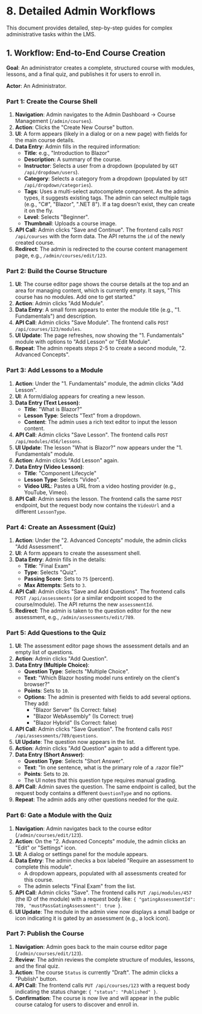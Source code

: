 # 8. Detailed Admin Workflows

This document provides detailed, step-by-step guides for complex administrative tasks within the LMS.

## 1. Workflow: End-to-End Course Creation

**Goal**: An administrator creates a complete, structured course with modules, lessons, and a final quiz, and publishes it for users to enroll in.

**Actor**: An Administrator.

### Part 1: Create the Course Shell

1.  **Navigation**: Admin navigates to the Admin Dashboard -> Course Management (`/admin/courses`).
2.  **Action**: Clicks the "Create New Course" button.
3.  **UI**: A form appears (likely in a dialog or on a new page) with fields for the main course details.
4.  **Data Entry**: Admin fills in the required information:
    -   **Title**: e.g., "Introduction to Blazor"
    -   **Description**: A summary of the course.
    -   **Instructor**: Selects a user from a dropdown (populated by `GET /api/dropdown/users`).
    -   **Category**: Selects a category from a dropdown (populated by `GET /api/dropdown/categories`).
    -   **Tags**: Uses a multi-select autocomplete component. As the admin types, it suggests existing tags. The admin can select multiple tags (e.g., "C#", "Blazor", ".NET 8"). If a tag doesn't exist, they can create it on the fly.
    -   **Level**: Selects "Beginner".
    -   **Thumbnail**: Uploads a course image.
5.  **API Call**: Admin clicks "Save and Continue". The frontend calls `POST /api/courses` with the form data. The API returns the `id` of the newly created course.
6.  **Redirect**: The admin is redirected to the course content management page, e.g., `/admin/courses/edit/123`.

### Part 2: Build the Course Structure

1.  **UI**: The course editor page shows the course details at the top and an area for managing content, which is currently empty. It says, "This course has no modules. Add one to get started."
2.  **Action**: Admin clicks "Add Module".
3.  **Data Entry**: A small form appears to enter the module title (e.g., "1. Fundamentals") and description.
4.  **API Call**: Admin clicks "Save Module". The frontend calls `POST /api/courses/123/modules`.
5.  **UI Update**: The page refreshes, now showing the "1. Fundamentals" module with options to "Add Lesson" or "Edit Module".
6.  **Repeat**: The admin repeats steps 2-5 to create a second module, "2. Advanced Concepts".

### Part 3: Add Lessons to a Module

1.  **Action**: Under the "1. Fundamentals" module, the admin clicks "Add Lesson".
2.  **UI**: A form/dialog appears for creating a new lesson.
3.  **Data Entry (Text Lesson)**:
    -   **Title**: "What is Blazor?"
    -   **Lesson Type**: Selects "Text" from a dropdown.
    -   **Content**: The admin uses a rich text editor to input the lesson content.
4.  **API Call**: Admin clicks "Save Lesson". The frontend calls `POST /api/modules/456/lessons`.
5.  **UI Update**: The lesson "What is Blazor?" now appears under the "1. Fundamentals" module.
6.  **Action**: Admin clicks "Add Lesson" again.
7.  **Data Entry (Video Lesson)**:
    -   **Title**: "Component Lifecycle"
    -   **Lesson Type**: Selects "Video".
    -   **Video URL**: Pastes a URL from a video hosting provider (e.g., YouTube, Vimeo).
8.  **API Call**: Admin saves the lesson. The frontend calls the same `POST` endpoint, but the request body now contains the `VideoUrl` and a different `LessonType`.

### Part 4: Create an Assessment (Quiz)

1.  **Action**: Under the "2. Advanced Concepts" module, the admin clicks "Add Assessment".
2.  **UI**: A form appears to create the assessment shell.
3.  **Data Entry**: Admin fills in the details:
    -   **Title**: "Final Exam"
    -   **Type**: Selects "Quiz".
    -   **Passing Score**: Sets to `75` (percent).
    -   **Max Attempts**: Sets to `3`.
4.  **API Call**: Admin clicks "Save and Add Questions". The frontend calls `POST /api/assessments` (or a similar endpoint scoped to the course/module). The API returns the new `assessmentId`.
5.  **Redirect**: The admin is taken to the question editor for the new assessment, e.g., `/admin/assessments/edit/789`.

### Part 5: Add Questions to the Quiz

1.  **UI**: The assessment editor page shows the assessment details and an empty list of questions.
2.  **Action**: Admin clicks "Add Question".
3.  **Data Entry (Multiple Choice)**:
    -   **Question Type**: Selects "Multiple Choice".
    -   **Text**: "Which Blazor hosting model runs entirely on the client's browser?"
    -   **Points**: Sets to `10`.
    -   **Options**: The admin is presented with fields to add several options. They add:
        -   "Blazor Server" (Is Correct: false)
        -   "Blazor WebAssembly" (Is Correct: true)
        -   "Blazor Hybrid" (Is Correct: false)
4.  **API Call**: Admin clicks "Save Question". The frontend calls `POST /api/assessments/789/questions`.
5.  **UI Update**: The question now appears in the list.
6.  **Action**: Admin clicks "Add Question" again to add a different type.
7.  **Data Entry (Short Answer)**:
    -   **Question Type**: Selects "Short Answer".
    -   **Text**: "In one sentence, what is the primary role of a .razor file?"
    -   **Points**: Sets to `20`.
    -   The UI notes that this question type requires manual grading.
8.  **API Call**: Admin saves the question. The same endpoint is called, but the request body contains a different `QuestionType` and no options.
9.  **Repeat**: The admin adds any other questions needed for the quiz.

### Part 6: Gate a Module with the Quiz

1.  **Navigation**: Admin navigates back to the course editor (`/admin/courses/edit/123`).
2.  **Action**: On the "2. Advanced Concepts" module, the admin clicks an "Edit" or "Settings" icon.
3.  **UI**: A dialog or settings panel for the module appears.
4.  **Data Entry**: The admin checks a box labeled "Require an assessment to complete this module".
    -   A dropdown appears, populated with all assessments created for this course.
    -   The admin selects "Final Exam" from the list.
5.  **API Call**: Admin clicks "Save". The frontend calls `PUT /api/modules/457` (the ID of the module) with a request body like: `{ "gatingAssessmentId": 789, "mustPassGatingAssessment": true }`.
6.  **UI Update**: The module in the admin view now displays a small badge or icon indicating it is gated by an assessment (e.g., a lock icon).

### Part 7: Publish the Course

1.  **Navigation**: Admin goes back to the main course editor page (`/admin/courses/edit/123`).
2.  **Review**: The admin reviews the complete structure of modules, lessons, and the final quiz.
3.  **Action**: The course `Status` is currently "Draft". The admin clicks a "Publish" button.
4.  **API Call**: The frontend calls `PUT /api/courses/123` with a request body indicating the status change: `{ "status": "Published" }`.
5.  **Confirmation**: The course is now live and will appear in the public course catalog for users to discover and enroll in.
